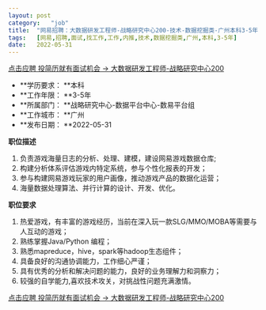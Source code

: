 ```yaml
---
layout:	post
category:	"job"
title:	"网易招聘：大数据研发工程师-战略研究中心200-技术-数据挖掘类-广州本科3-5年"
tags:	[网易,招聘,面试,找工作,工作,内推,技术,数据挖掘类,广州,本科,3-5年]
date:	2022-05-31
---
```


[点击应聘 投简历就有面试机会 -> 大数据研发工程师-战略研究中心200](http://mobile.bole.netease.com/bole/boleDetail?id=40087&employeeId=346f03c3cda5f04c&key=all)



- **学历要求： **本科
- **工作年限： **3-5年
- **所属部门： **战略研究中心-数据平台中心-数易平台组
- **工作城市： **广州
- **发布日期： **2022-05-31



**职位描述**
1. 负责游戏海量日志的分析、处理、建模，建设网易游戏数据仓库;
2. 构建分析体系评估游戏内特定系统，参与个性化报表的开发；
3. 参与构建网易游戏玩家的用户画像，推动游戏产品的数据化运营；
4. 海量数据处理算法、并行计算的设计、开发、优化。



**职位要求**
1. 热爱游戏，有丰富的游戏经历，当前在深入玩一款SLG/MMO/MOBA等需要与人互动的游戏；
2. 熟练掌握Java/Python 编程；
3. 熟悉mapreduce，hive，spark等hadoop生态组件；
4. 具备良好的沟通协调能力，工作细心严谨；
5. 具有优秀的分析和解决问题的能力，良好的业务理解力和洞察力；
6. 较强的自学能力,喜欢技术攻关，对挑战性问题充满激情。



[点击应聘 投简历就有面试机会 -> 大数据研发工程师-战略研究中心200](http://mobile.bole.netease.com/bole/boleDetail?id=40087&employeeId=346f03c3cda5f04c&key=all)